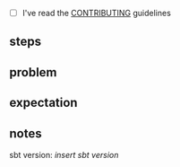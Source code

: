 - [ ] I've read the [CONTRIBUTING](https://github.com/sbt/sbt/blob/1.x/CONTRIBUTING.md) guidelines

## steps



## problem



## expectation



## notes

sbt version: *insert sbt version*
